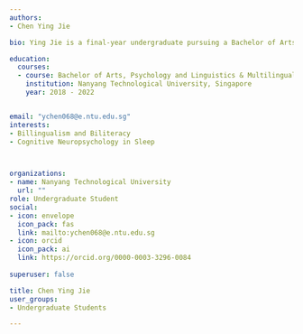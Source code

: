 ```yaml
---
authors:
- Chen Ying Jie

bio: Ying Jie is a final-year undergraduate pursuing a Bachelor of Arts in Psychology and Linguistics & Multilingual Studies at Nanyang Technological University. Her research interest lies in bilingualism, biliteracy and cognitive neuropsychology involving sleep. At Clinical Brain Lab, she is currently working on her graduation project investigating the influence of orthographic depth of Mother Tongue Languages on reading performance in English.

education:
  courses:
  - course: Bachelor of Arts, Psychology and Linguistics & Multilingual Studies
    institution: Nanyang Technological University, Singapore
    year: 2018 - 2022


email: "ychen068@e.ntu.edu.sg"
interests:
- Billingualism and Biliteracy 
- Cognitive Neuropsychology in Sleep



organizations:
- name: Nanyang Technological University
  url: ""
role: Undergraduate Student
social:
- icon: envelope
  icon_pack: fas
  link: mailto:ychen068@e.ntu.edu.sg
- icon: orcid
  icon_pack: ai
  link: https://orcid.org/0000-0003-3296-0084
  
superuser: false

title: Chen Ying Jie
user_groups:
- Undergraduate Students

---
```


